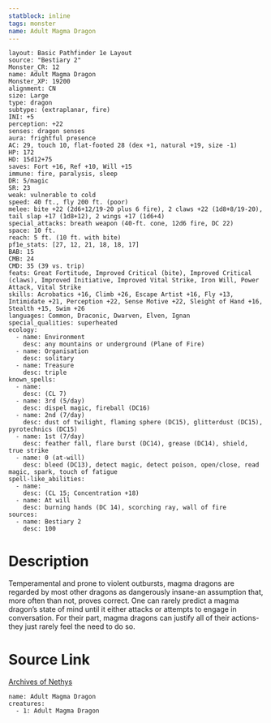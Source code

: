 ```yaml
---
statblock: inline
tags: monster
name: Adult Magma Dragon
---
```

```statblock
layout: Basic Pathfinder 1e Layout
source: "Bestiary 2"
Monster_CR: 12
name: Adult Magma Dragon
Monster_XP: 19200
alignment: CN
size: Large
type: dragon
subtype: (extraplanar, fire)
INI: +5
perception: +22
senses: dragon senses
aura: frightful presence
AC: 29, touch 10, flat-footed 28 (dex +1, natural +19, size -1)
HP: 172
HD: 15d12+75
saves: Fort +16, Ref +10, Will +15
immune: fire, paralysis, sleep
DR: 5/magic
SR: 23
weak: vulnerable to cold
speed: 40 ft., fly 200 ft. (poor)
melee: bite +22 (2d6+12/19-20 plus 6 fire), 2 claws +22 (1d8+8/19-20), tail slap +17 (1d8+12), 2 wings +17 (1d6+4)
special_attacks: breath weapon (40-ft. cone, 12d6 fire, DC 22)
space: 10 ft.
reach: 5 ft. (10 ft. with bite)
pf1e_stats: [27, 12, 21, 18, 18, 17]
BAB: 15
CMB: 24
CMD: 35 (39 vs. trip)
feats: Great Fortitude, Improved Critical (bite), Improved Critical (claws), Improved Initiative, Improved Vital Strike, Iron Will, Power Attack, Vital Strike
skills: Acrobatics +16, Climb +26, Escape Artist +16, Fly +13, Intimidate +21, Perception +22, Sense Motive +22, Sleight of Hand +16, Stealth +15, Swim +26
languages: Common, Draconic, Dwarven, Elven, Ignan
special_qualities: superheated
ecology:
  - name: Environment
    desc: any mountains or underground (Plane of Fire)
  - name: Organisation
    desc: solitary
  - name: Treasure
    desc: triple
known_spells:
  - name:
    desc: (CL 7)
  - name: 3rd (5/day)
    desc: dispel magic, fireball (DC16)
  - name: 2nd (7/day)
    desc: dust of twilight, flaming sphere (DC15), glitterdust (DC15), pyrotechnics (DC15)
  - name: 1st (7/day)
    desc: feather fall, flare burst (DC14), grease (DC14), shield, true strike
  - name: 0 (at-will)
    desc: bleed (DC13), detect magic, detect poison, open/close, read magic, spark, touch of fatigue
spell-like_abilities:
  - name:
    desc: (CL 15; Concentration +18)
  - name: At will
    desc: burning hands (DC 14), scorching ray, wall of fire
sources:
  - name: Bestiary 2
    desc: 100
```
# Description
Temperamental and prone to violent outbursts, magma dragons are regarded by most other dragons as dangerously insane-an assumption that, more often than not, proves correct. One can rarely predict a magma dragon’s state of mind until it either attacks or attempts to engage in conversation. For their part, magma dragons can justify all of their actions-they just rarely feel the need to do so.
# Source Link
[Archives of Nethys](https://aonprd.com/MonsterDisplay.aspx?ItemName=Adult%20Magma%20Dragon)
```encounter-table
name: Adult Magma Dragon
creatures:
  - 1: Adult Magma Dragon
```

